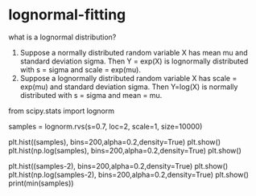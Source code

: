 # lognormal-fitting

what is a lognormal distribution?
1. Suppose a normally distributed random variable X has mean mu and standard deviation sigma. Then Y = exp(X) is lognormally distributed with s = sigma and scale = exp(mu).
2. Suppose a lognormally distributed random variable X has scale = exp(mu) and standard deviation sigma. Then Y=log(X) is normally distributed with s = sigma and mean = mu.

from scipy.stats import lognorm

samples = lognorm.rvs(s=0.7, loc=2, scale=1, size=10000)

plt.hist((samples), bins=200,alpha=0.2,density=True)
plt.show()
plt.hist(np.log(samples), bins=200,alpha=0.2,density=True)
plt.show()

plt.hist((samples-2), bins=200,alpha=0.2,density=True)
plt.show()
plt.hist(np.log(samples-2), bins=200,alpha=0.2,density=True)
plt.show()
print(min(samples))

